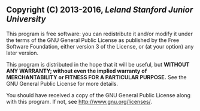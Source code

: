 ## Copyright (C) 2013-2016, _Leland Stanford Junior University_

This program is free software: you can redistribute it and/or modify it under the terms of the GNU General Public License as published by the Free Software Foundation, either version 3 of the License, or (at your option) any later version.

This program is distributed in the hope that it will be useful, but **WITHOUT ANY WARRANTY; without even the implied warranty of MERCHANTABILITY or FITNESS FOR A PARTICULAR PURPOSE.**  See the GNU General Public License for more details.

You should have received a copy of the GNU General Public License along with this program.  If not, see <http://www.gnu.org/licenses/>.
